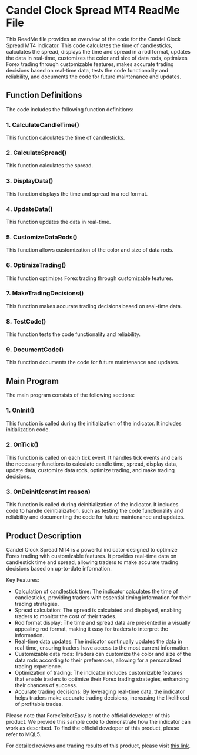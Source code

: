 # Candel Clock Spread MT4 ReadMe File

This ReadMe file provides an overview of the code for the Candel Clock Spread MT4 indicator. This code calculates the time of candlesticks, calculates the spread, displays the time and spread in a rod format, updates the data in real-time, customizes the color and size of data rods, optimizes Forex trading through customizable features, makes accurate trading decisions based on real-time data, tests the code functionality and reliability, and documents the code for future maintenance and updates.

## Function Definitions

The code includes the following function definitions:

### 1. CalculateCandleTime()

This function calculates the time of candlesticks.

### 2. CalculateSpread()

This function calculates the spread.

### 3. DisplayData()

This function displays the time and spread in a rod format.

### 4. UpdateData()

This function updates the data in real-time.

### 5. CustomizeDataRods()

This function allows customization of the color and size of data rods.

### 6. OptimizeTrading()

This function optimizes Forex trading through customizable features.

### 7. MakeTradingDecisions()

This function makes accurate trading decisions based on real-time data.

### 8. TestCode()

This function tests the code functionality and reliability.

### 9. DocumentCode()

This function documents the code for future maintenance and updates.

## Main Program

The main program consists of the following sections:

### 1. OnInit()

This function is called during the initialization of the indicator. It includes initialization code.

### 2. OnTick()

This function is called on each tick event. It handles tick events and calls the necessary functions to calculate candle time, spread, display data, update data, customize data rods, optimize trading, and make trading decisions.

### 3. OnDeinit(const int reason)

This function is called during deinitialization of the indicator. It includes code to handle deinitialization, such as testing the code functionality and reliability and documenting the code for future maintenance and updates.

## Product Description

Candel Clock Spread MT4 is a powerful indicator designed to optimize Forex trading with customizable features. It provides real-time data on candlestick time and spread, allowing traders to make accurate trading decisions based on up-to-date information.

Key Features:
- Calculation of candlestick time: The indicator calculates the time of candlesticks, providing traders with essential timing information for their trading strategies.
- Spread calculation: The spread is calculated and displayed, enabling traders to monitor the cost of their trades.
- Rod format display: The time and spread data are presented in a visually appealing rod format, making it easy for traders to interpret the information.
- Real-time data updates: The indicator continually updates the data in real-time, ensuring traders have access to the most current information.
- Customizable data rods: Traders can customize the color and size of the data rods according to their preferences, allowing for a personalized trading experience.
- Optimization of trading: The indicator includes customizable features that enable traders to optimize their Forex trading strategies, enhancing their chances of success.
- Accurate trading decisions: By leveraging real-time data, the indicator helps traders make accurate trading decisions, increasing the likelihood of profitable trades.

Please note that ForexRobotEasy is not the official developer of this product. We provide this sample code to demonstrate how the indicator can work as described. To find the official developer of this product, please refer to MQL5.

For detailed reviews and trading results of this product, please visit [this link](https://forexroboteasy.com/forex-robot-review/candel-clock-spread-mt4-review-optimize-forex-trading-with-customizable-features/).
